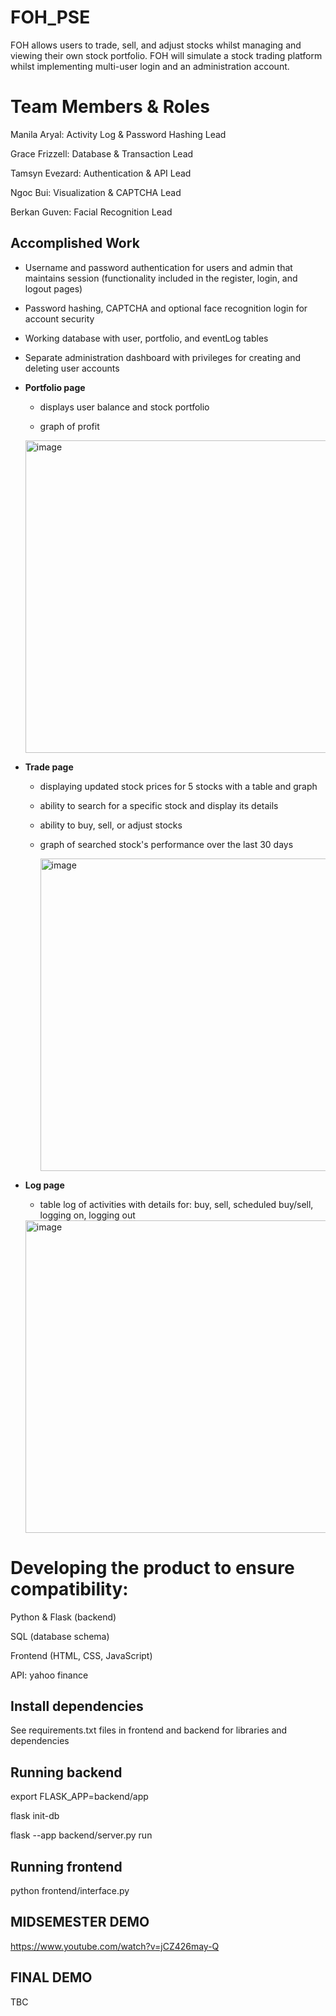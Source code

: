 # FOH_PSE
FOH allows users to trade, sell, and adjust stocks whilst managing and viewing their own stock portfolio. FOH will simulate a stock trading platform whilst implementing multi-user login and an administration account.

# Team Members & Roles
Manila Aryal: Activity Log & Password Hashing Lead

Grace Frizzell: Database & Transaction Lead

Tamsyn Evezard: Authentication & API Lead

Ngoc Bui: Visualization & CAPTCHA Lead

Berkan Guven: Facial Recognition Lead

## Accomplished Work
- Username and password authentication for users and admin that maintains session (functionality included in the register, login, and logout pages)​

- Password hashing, CAPTCHA and optional face recognition login for account security​

- Working database with user, portfolio, and eventLog tables​

- Separate administration dashboard with privileges for creating and deleting user accounts

- <b>Portfolio page ​</b>

    - displays user balance and stock portfolio

    - graph of profit
 
    <img width="500" alt="image" src="https://github.com/user-attachments/assets/23a67ab7-949f-4f85-b07e-39de830b3794">


- <b>Trade page </b>

  - displaying updated stock prices for 5 stocks with a table and graph​

  - ability to search for a specific stock and display its details​

  - ability to buy, sell, or adjust stock​s

  - graph of searched stock's performance over the last 30 days

    <img width="500" alt="image" src="https://github.com/user-attachments/assets/6ad5f019-9578-44bd-90f1-19cce35e7d58">


- <b>Log page​ </b>

    - table log of activities with details for: buy, sell, scheduled buy/sell, logging on, logging out
 
  <img width="500" alt="image" src="https://github.com/user-attachments/assets/9ba34ec8-1c27-4211-a442-a97ee9137d05">

 
# Developing the product to ensure compatibility:​

Python & Flask (backend)​

SQL (database schema)​

Frontend (HTML, CSS, JavaScript)​

API: yahoo finance
## Install dependencies

See requirements.txt files in frontend and backend for libraries and dependencies


## Running backend
export FLASK_APP=backend/app

flask init-db

flask --app backend/server.py run

## Running frontend
python frontend/interface.py

## MIDSEMESTER DEMO
https://www.youtube.com/watch?v=jCZ426may-Q 

## FINAL DEMO
TBC
